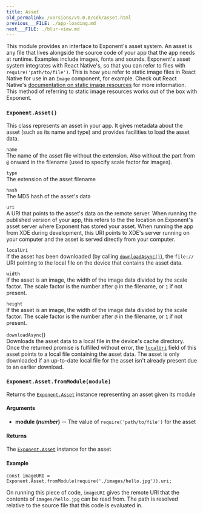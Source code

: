```yaml
---
title: Asset
old_permalink: /versions/v9.0.0/sdk/asset.html
previous___FILE: ./app-loading.md
next___FILE: ./blur-view.md
---
```


This module provides an interface to Exponent's asset system. An asset is any file that lives alongside the source code of your app that the app needs at runtime. Examples include images, fonts and sounds. Exponent's asset system integrates with React Native's, so that you can refer to files with `require('path/to/file')`. This is how you refer to static image files in React Native for use in an `Image` component, for example. Check out React Native's [documentation on static image resources](https://facebook.github.io/react-native/docs/images.html#static-image-resources) for more information. This method of referring to static image resources works out of the box with Exponent.

### `Exponent.Asset()`

This class represents an asset in your app. It gives metadata about the asset (such as its name and type) and provides facilities to load the asset data.

 `name`  
The name of the asset file without the extension. Also without the part from `@` onward in the filename (used to specify scale factor for images).

 `type`  
The extension of the asset filename

 `hash`  
The MD5 hash of the asset's data

 `uri`  
A URI that points to the asset's data on the remote server. When running the published version of your app, this refers to the the location on Exponent's asset server where Exponent has stored your asset. When running the app from XDE during development, this URI points to XDE's server running on your computer and the asset is served directly from your computer.

 `localUri`  
If the asset has been downloaded (by calling [`downloadAsync()`](#exponentassetdownloadasync "Exponent.Asset.downloadAsync")), the `file://` URI pointing to the local file on the device that contains the asset data.

 `width`  
If the asset is an image, the width of the image data divided by the scale factor. The scale factor is the number after `@` in the filename, or `1` if not present.

 `height`  
If the asset is an image, the width of the image data divided by the scale factor. The scale factor is the number after `@` in the filename, or `1` if not present.

 `downloadAsync`()  
Downloads the asset data to a local file in the device's cache directory. Once the returned promise is fulfilled without error, the [`localUri`](#exponentassetlocaluri "Exponent.Asset.localUri") field of this asset points to a local file containing the asset data. The asset is only downloaded if an up-to-date local file for the asset isn't already present due to an earlier download.

### `Exponent.Asset.fromModule(module)`

Returns the [`Exponent.Asset`](#exponentasset "Exponent.Asset") instance representing an asset given its module

#### Arguments

-   **module (_number_)** -- The value of `require('path/to/file')` for the asset

#### Returns

The [`Exponent.Asset`](#exponentasset "Exponent.Asset") instance for the asset

#### Example

    const imageURI = Exponent.Asset.fromModule(require('./images/hello.jpg')).uri;

On running this piece of code, `imageURI` gives the remote URI that the contents of `images/hello.jpg` can be read from. The path is resolved relative to the source file that this code is evaluated in.
